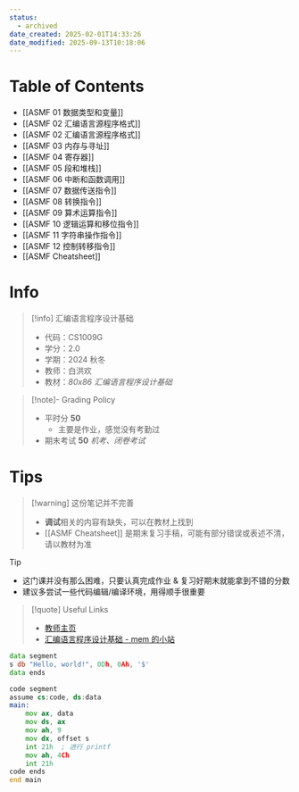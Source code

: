 ```yaml
---
status:
  - archived
date_created: 2025-02-01T14:33:26
date_modified: 2025-09-13T10:18:06
---
```


# Table of Contents

- [[ASMF 01 数据类型和变量]]
- [[ASMF 02 汇编语言源程序格式]]
- [[ASMF 02 汇编语言源程序格式]]
- [[ASMF 03 内存与寻址]]
- [[ASMF 04 寄存器]]
- [[ASMF 05 段和堆栈]]
- [[ASMF 06 中断和函数调用]]
- [[ASMF 07 数据传送指令]]
- [[ASMF 08 转换指令]]
- [[ASMF 09 算术运算指令]]
- [[ASMF 10 逻辑运算和移位指令]]
- [[ASMF 11 字符串操作指令]]
- [[ASMF 12 控制转移指令]]
- [[ASMF Cheatsheet]]

# Info

> [!info] 汇编语言程序设计基础
> - 代码：CS1009G
> - 学分：2.0
> - 学期：2024 秋冬
> - 教师：白洪欢
> - 教材：*80x86 汇编语言程序设计基础*

> [!note]- Grading Policy
> - 平时分 **50**
> 	- 主要是作业，感觉没有考勤过
> - 期末考试 **50** *机考、闭卷考试*

# Tips

> [!warning] 这份笔记并不完善
> - **调试**相关的内容有缺失，可以在教材上找到
> - [[ASMF Cheatsheet]] 是期末复习手稿，可能有部分错误或表述不清，请以教材为准

> [!tip]
> - 这门课并没有那么困难，只要认真完成作业 & 复习好期末就能拿到不错的分数
> - 建议多尝试一些代码编辑/编译环境，用得顺手很重要

> [!quote] Useful Links
> - [教师主页](https://cc.zju.edu.cn/bhh)
> - [汇编语言程序设计基础 - mem 的小站](https://mem.ac/course/fasm/)

```asm title="hello.asm"
data segment
s db "Hello, world!", 0Dh, 0Ah, '$'
data ends

code segment
assume cs:code, ds:data
main:
	mov ax, data
	mov ds, ax
	mov ah, 9
	mov dx, offset s
	int 21h  ; 进行 printf
	mov ah, 4Ch
	int 21h
code ends
end main
```

